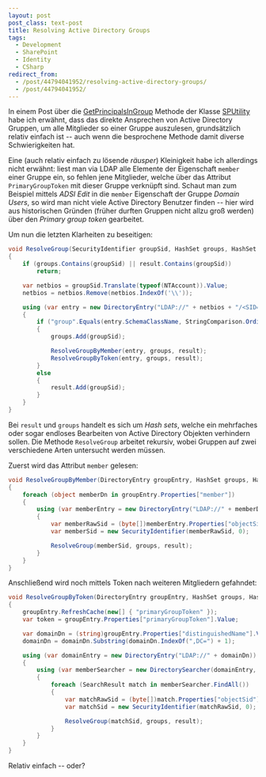 ```yaml
---
layout: post
post_class: text-post
title: Resolving Active Directory Groups
tags:
  - Development
  - SharePoint
  - Identity
  - CSharp
redirect_from:
  - /post/44794041952/resolving-active-directory-groups/
  - /post/44794041952/
---
```

In einem Post über die [GetPrincipalsInGroup][0] Methode der Klasse [SPUtility][1] habe ich erwähnt, dass das direkte Ansprechen von Active Directory Gruppen, um alle Mitglieder so einer Gruppe auszulesen, grundsätzlich relativ einfach ist -- auch wenn die besprochene Methode damit diverse Schwierigkeiten hat.

Eine (auch relativ einfach zu lösende *räusper*) Kleinigkeit habe ich allerdings nicht erwähnt: liest man via LDAP alle Elemente der Eigenschaft `member` einer Gruppe ein, so fehlen jene Mitglieder, welche über das Attribut `PrimaryGroupToken` mit dieser Gruppe verknüpft sind. Schaut man zum Beispiel mittels *ADSI Edit* in die `member` Eigenschaft der Gruppe *Domain Users*, so wird man nicht viele Active Directory Benutzer finden -- hier wird aus historischen Gründen (früher durften Gruppen nicht allzu groß werden) über den *Primary group token* gearbeitet.

Um nun die letzten Klarheiten zu beseitigen:

```csharp
void ResolveGroup(SecurityIdentifier groupSid, HashSet groups, HashSet result)
{
    if (groups.Contains(groupSid) || result.Contains(groupSid))
        return;

    var netbios = groupSid.Translate(typeof(NTAccount)).Value;
    netbios = netbios.Remove(netbios.IndexOf('\\'));

    using (var entry = new DirectoryEntry("LDAP://" + netbios + "/<SID=" + groupSid.Value + ">"))
    {
        if ("group".Equals(entry.SchemaClassName, StringComparison.OrdinalIgnoreCase))
        {
            groups.Add(groupSid);

            ResolveGroupByMember(entry, groups, result);
            ResolveGroupByToken(entry, groups, result);
        }
        else
        {
            result.Add(groupSid);
        }
    }
}
```

Bei `result` und `groups` handelt es sich um *Hash sets*, welche ein mehrfaches oder sogar endloses Bearbeiten von Active Directory Objekten verhindern sollen. Die Methode `ResolveGroup` arbeitet rekursiv, wobei Gruppen auf zwei verschiedene Arten untersucht werden müssen.

Zuerst wird das Attribut `member` gelesen:

```csharp
void ResolveGroupByMember(DirectoryEntry groupEntry, HashSet groups, HashSet result)
{
    foreach (object memberDn in groupEntry.Properties["member"])
    {
        using (var memberEntry = new DirectoryEntry("LDAP://" + memberDn))
        {
            var memberRawSid = (byte[])memberEntry.Properties["objectSid"].Value;
            var memberSid = new SecurityIdentifier(memberRawSid, 0);

            ResolveGroup(memberSid, groups, result);
        }
    }
}
```

Anschließend wird noch mittels Token nach weiteren Mitgliedern gefahndet:

```csharp
void ResolveGroupByToken(DirectoryEntry groupEntry, HashSet groups, HashSet result)
{
    groupEntry.RefreshCache(new[] { "primaryGroupToken" });
    var token = groupEntry.Properties["primaryGroupToken"].Value;

    var domainDn = (string)groupEntry.Properties["distinguishedName"].Value;
    domainDn = domainDn.Substring(domainDn.IndexOf(",DC=") + 1);

    using (var domainEntry = new DirectoryEntry("LDAP://" + domainDn))
    {
        using (var memberSearcher = new DirectorySearcher(domainEntry, "(primaryGroupID=" + token + ")", new[] { "objectSid" }, SearchScope.Subtree))
        {
            foreach (SearchResult match in memberSearcher.FindAll())
            {
                var matchRawSid = (byte[])match.Properties["objectSid"][0];
                var matchSid = new SecurityIdentifier(matchRawSid, 0);

                ResolveGroup(matchSid, groups, result);
            }
        }
    }
}
```

Relativ einfach -- oder?

[0]: https://msdn.microsoft.com/library/microsoft.sharepoint.utilities.sputility.getprincipalsingroup
[1]: https://msdn.microsoft.com/library/microsoft.sharepoint.utilities.sputility
